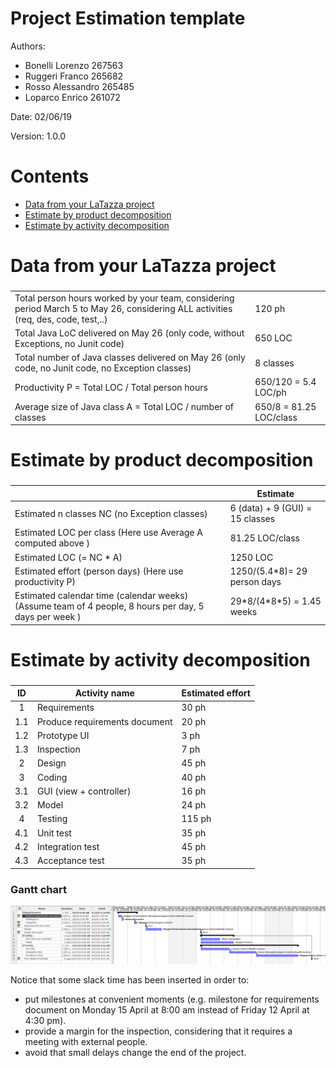 # Project Estimation  template

Authors:
* Bonelli Lorenzo 267563  
* Ruggeri Franco 265682  
* Rosso Alessandro 265485  
* Loparco Enrico 261072  

Date: 02/06/19

Version: 1.0.0


# Contents

- [Data from your LaTazza project](#data-from-your-latazza-project)
- [Estimate by product decomposition](#estimate-by-product-decomposition)
- [Estimate by activity decomposition ](#estimate-by-activity-decomposition)


# Data from your LaTazza project

###

| | |
| ----------- | ------------------------------- | 
|         Total person hours  worked by your  team, considering period March 5 to May 26, considering ALL activities (req, des, code, test,..)    | 120 ph  |             
|Total Java LoC delivered on May 26 (only code, without Exceptions, no Junit code) | 650 LOC |
| Total number of Java classes delivered on May 26 (only code, no Junit code, no Exception classes)| 8 classes |
| Productivity P = Total LOC / Total person hours | 650/120 = 5.4 LOC/ph |
|Average size of Java class A = Total LOC / number of classes | 650/8 = 81.25 LOC/class |


# Estimate by product decomposition

### 

|             | Estimate                        |             
| ----------- | ------------------------------- |  
| Estimated n classes NC (no Exception classes)  |                6 (data) + 9 (GUI) = 15 classes           |             
| Estimated LOC per class  (Here use Average A computed above )      |            81.25 LOC/class                | 
| Estimated LOC (= NC * A) | 1250 LOC |
| Estimated effort  (person days) (Here use productivity P)  | 1250/(5.4\*8)= 29 person days                                    |      
| Estimated calendar time (calendar weeks) (Assume team of 4 people, 8 hours per day, 5 days per week ) |       29*8/(4\*8\*5) = 1.45 weeks           |               


# Estimate by activity decomposition

### 

| ID	|         Activity name    | Estimated effort    |             
|:-----:| ----------- | ------------------------------- | 
| 1  	| Requirements | 30 ph |
| 1.1  	| Produce requirements document | 20 ph |
| 1.2  	| Prototype UI | 3 ph |
| 1.3 	| Inspection | 7 ph |
| 2  	| Design | 45 ph |
| 3  	| Coding | 40 ph |
| 3.1  	| GUI (view + controller) | 16 ph |
| 3.2  	| Model | 24 ph |
| 4  	| Testing | 115 ph |
| 4.1  	| Unit test | 35 ph |
| 4.2  	| Integration test | 45 ph |
| 4.3  	| Acceptance test | 35 ph |

### Gantt chart

![Gantt chart](figures/gantt_chart.png)

Notice that some slack time has been inserted in order to:
- put milestones at convenient moments (e.g. milestone for requirements document on Monday 15 April at 8:00 am instead of Friday 12 April at 4:30 pm).
- provide a margin for the inspection, considering that it requires a meeting with external people.
- avoid that small delays change the end of the project.